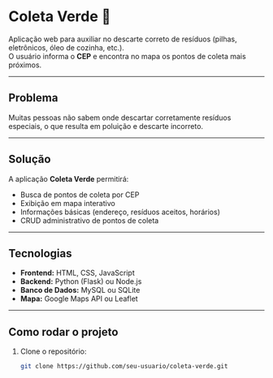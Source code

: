 # Coleta Verde 🌱

Aplicação web para auxiliar no descarte correto de resíduos (pilhas, eletrônicos, óleo de cozinha, etc.).  
O usuário informa o **CEP** e encontra no mapa os pontos de coleta mais próximos.

---

## Problema
Muitas pessoas não sabem onde descartar corretamente resíduos especiais, o que resulta em poluição e descarte incorreto.

---

## Solução
A aplicação **Coleta Verde** permitirá:  
- Busca de pontos de coleta por CEP  
- Exibição em mapa interativo  
- Informações básicas (endereço, resíduos aceitos, horários)  
- CRUD administrativo de pontos de coleta  

---

## Tecnologias
- **Frontend:** HTML, CSS, JavaScript  
- **Backend:** Python (Flask) ou Node.js  
- **Banco de Dados:** MySQL ou SQLite  
- **Mapa:** Google Maps API ou Leaflet  

---

## Como rodar o projeto
1. Clone o repositório:
   ```bash
   git clone https://github.com/seu-usuario/coleta-verde.git
